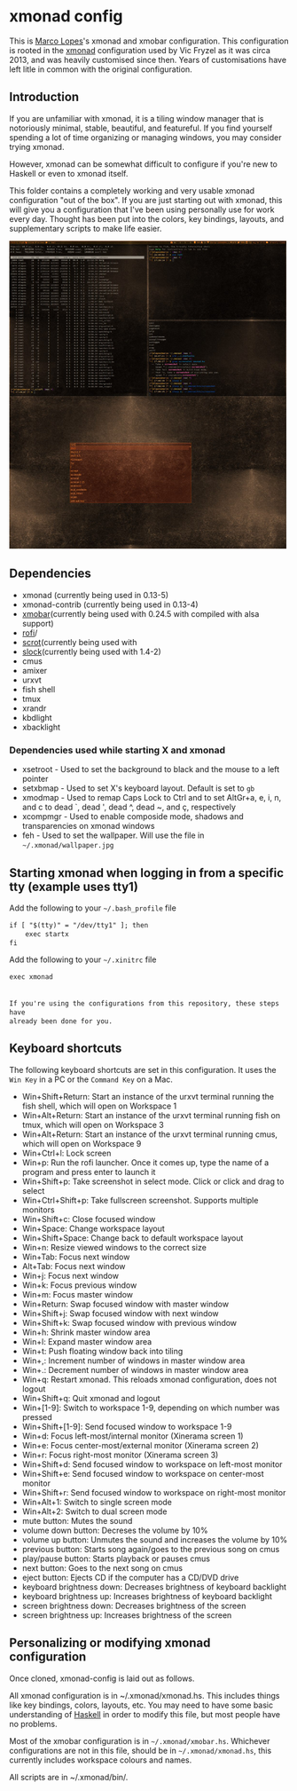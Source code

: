 # xmonad config
This is [Marco Lopes](https://github.com/mlopes/dotfiles/)'s xmonad and xmobar configuration.
This configuration is rooted in the [xmonad](http://xmonad.org/) configuration used by Vic Fryzel as it was circa 2013, and was heavily customised since then. Years of customisations have left litle in common with the original configuration.


## Introduction

If you are unfamiliar with xmonad, it is a tiling window manager that is
notoriously minimal, stable, beautiful, and featureful.  If you find yourself
spending a lot of time organizing or managing windows, you may consider trying
xmonad.

However, xmonad can be somewhat difficult to configure if you're new to
Haskell or even to xmonad itself.

This folder contains a completely working and very usable xmonad
configuration "out of the box". If you are just starting out with xmonad,
this will give you a configuration that I've been using personally use for
work every day. Thought has been put into the colors, key bindings, layouts,
and supplementary scripts to make life easier.

<img src="https://github.com/mlopes/dotfiles/raw/xps/.xmonad/screenshot.png" width="500px">

## Dependencies

* xmonad (currently being used in 0.13-5)
* xmonad-contrib (currently being used in 0.13-4)
* [xmobar](http://projects.haskell.org/xmobar/)(currently being used with 0.24.5 with compiled with alsa support)
* [rofi](https://davedavenport.github.io/rofi/)/
* [scrot](http://freecode.com/projects/scrot)(currently being used with
* [slock](http://tools.suckless.org/slock/)(currently being used with 1.4-2)
* cmus
* amixer
* urxvt
* fish shell
* tmux
* xrandr
* kbdlight
* xbacklight

### Dependencies used while starting X and xmonad

* xsetroot - Used to set the background to black and the mouse to a left pointer
* setxbmap - Used to set X's keyboard layout. Default is set to `gb`
* xmodmap - Used to remap Caps Lock to Ctrl and to set AltGr+a, e, i, n, and c to dead \`, dead ', dead ^, dead ~, and ç, respectively 
* xcompmgr - Used to enable composide mode, shadows and transparencies on xmonad windows
* feh - Used to set the wallpaper. Will use the file in `~/.xmonad/wallpaper.jpg`


## Starting xmonad when logging in from a specific tty (example uses tty1)

Add the following to your `~/.bash_profile` file
    
    if [ "$(tty)" = "/dev/tty1" ]; then
        exec startx
    fi


Add the following to your `~/.xinitrc` file
    
    exec xmonad
    

    If you're using the configurations from this repository, these steps have
    already been done for you.


## Keyboard shortcuts

The following keyboard shortcuts are set in this configuration. It uses the `Win Key` in a PC or the `Command Key` on a
Mac.

* Win+Shift+Return: Start an instance of the urxvt terminal running the fish shell, which will open on Workspace 1
* Win+Alt+Return: Start an instance of the urxvt terminal running fish on tmux, which will open on Workspace 3
* Win+Alt+Return: Start an instance of the urxvt terminal running cmus, which will open on Workspace 9
* Win+Ctrl+l: Lock screen
* Win+p: Run the rofi launcher.  Once it comes up, type the name of a program and press enter to launch it
* Win+Shift+p: Take screenshot in select mode. Click or click and drag to select
* Win+Ctrl+Shift+p: Take fullscreen screenshot. Supports multiple monitors
* Win+Shift+c: Close focused window
* Win+Space: Change workspace layout
* Win+Shift+Space: Change back to default workspace layout
* Win+n: Resize viewed windows to the correct size
* Win+Tab: Focus next window
* Alt+Tab: Focus next window
* Win+j: Focus next window
* Win+k: Focus previous window
* Win+m: Focus master window
* Win+Return: Swap focused window with master window
* Win+Shift+j: Swap focused window with next window
* Win+Shift+k: Swap focused window with previous window
* Win+h: Shrink master window area
* Win+l: Expand master window area
* Win+t: Push floating window back into tiling
* Win+,: Increment number of windows in master window area
* Win+.: Decrement number of windows in master window area
* Win+q: Restart xmonad. This reloads xmonad configuration, does not logout
* Win+Shift+q: Quit xmonad and logout
* Win+[1-9]: Switch to workspace 1-9, depending on which number was pressed
* Win+Shift+[1-9]: Send focused window to workspace 1-9
* Win+d: Focus left-most/internal monitor (Xinerama screen 1)
* Win+e: Focus center-most/external monitor (Xinerama screen 2)
* Win+r: Focus right-most monitor (Xinerama screen 3)
* Win+Shift+d: Send focused window to workspace on left-most monitor
* Win+Shift+e: Send focused window to workspace on center-most monitor
* Win+Shift+r: Send focused window to workspace on right-most monitor
* Win+Alt+1: Switch to single screen mode
* Win+Alt+2: Switch to dual screen mode
* mute button: Mutes the sound
* volume down button: Decreses the volume by 10%
* volume up button: Unmutes the sound and increases the volume by 10%
* previous button: Starts song again/goes to the previous song on cmus
* play/pause button: Starts playback or pauses cmus
* next button: Goes to the next song on cmus
* eject button: Ejects CD if the computer has a CD/DVD drive
* keyboard brightness down: Decreases brightness of keyboard backlight 
* keyboard brightness up: Increases brightness of keyboard backlight 
* screen brightness down: Decreases brightness of the screen
* screen brightness up: Increases brightness of the screen


## Personalizing or modifying xmonad configuration

Once cloned, xmonad-config is laid out as follows.

All xmonad configuration is in ~/.xmonad/xmonad.hs.  This includes
things like key bindings, colors, layouts, etc.  You may need to have some
basic understanding of [Haskell](http://www.haskell.org/haskellwiki/Haskell)
in order to modify this file, but most people have no problems.

Most of the xmobar configuration is in `~/.xmonad/xmobar.hs`. Whichever
configurations are not in this file, should be in `~/.xmonad/xmonad.hs`, this
currently includes workspace colours and names.

All scripts are in ~/.xmonad/bin/.

